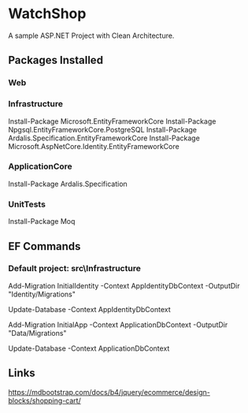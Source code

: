 # WatchShop
A sample ASP.NET Project with Clean Architecture.

## Packages Installed
### Web

### Infrastructure
Install-Package Microsoft.EntityFrameworkCore
Install-Package Npgsql.EntityFrameworkCore.PostgreSQL
Install-Package Ardalis.Specification.EntityFrameworkCore
Install-Package Microsoft.AspNetCore.Identity.EntityFrameworkCore

### ApplicationCore
Install-Package Ardalis.Specification

### UnitTests
Install-Package Moq

## EF Commands
### Default project: src\Infrastructure
Add-Migration InitialIdentity -Context AppIdentityDbContext -OutputDir "Identity/Migrations"

Update-Database -Context AppIdentityDbContext

Add-Migration InitialApp -Context ApplicationDbContext -OutputDir "Data/Migrations"

Update-Database -Context ApplicationDbContext

## Links
https://mdbootstrap.com/docs/b4/jquery/ecommerce/design-blocks/shopping-cart/